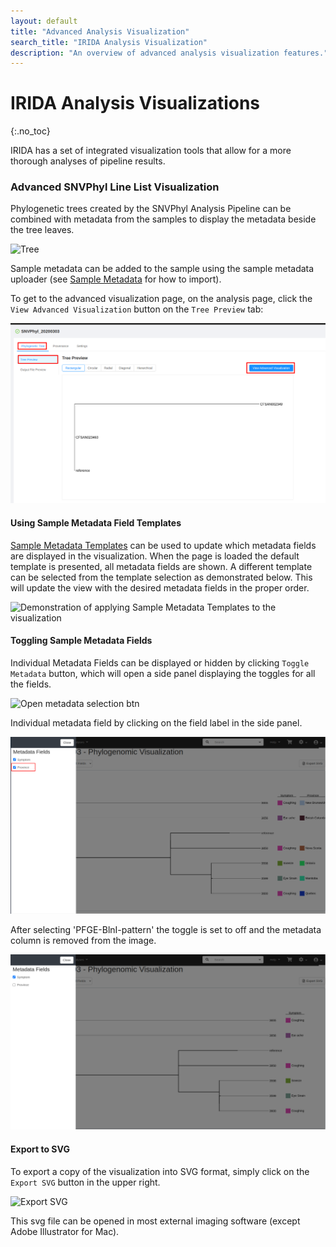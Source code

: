 ```yaml
---
layout: default
title: "Advanced Analysis Visualization"
search_title: "IRIDA Analysis Visualization"
description: "An overview of advanced analysis visualization features."
---
```


IRIDA Analysis Visualizations
=============================
{:.no_toc}

IRIDA has a set of integrated visualization tools that allow for a more thorough analyses of pipeline results.

### Advanced SNVPhyl Line List Visualization

Phylogenetic trees created by the SNVPhyl Analysis Pipeline can be combined with metadata from the samples to display the metadata beside the tree leaves.

![Tree](images/plain_tree.png)

Sample metadata can be added to the sample using the sample metadata uploader (see [Sample Metadata](../sample-metadata) for how to import).

To get to the advanced visualization page, on the analysis page, click the `View Advanced Visualization` button on the `Tree Preview` tab:

![Link to advanced analysis on analysis results page](images/viz_link.png)

#### Using Sample Metadata Field Templates

[Sample Metadata Templates](../sample-metadata-templates/) can be used to update which metadata fields are displayed in the visualization.  When the page is loaded the default template is presented, all metadata fields are shown.  A different template can be selected from the template selection as demonstrated below.  This will update the view with the desired metadata fields in the proper order.

![Demonstration of applying Sample Metadata Templates to the visualization](images/template_selection.png)

#### Toggling Sample Metadata Fields

Individual Metadata Fields can be displayed or hidden by clicking `Toggle Metadata` button, which will open a side panel displaying the toggles for all the fields.  

![Open metadata selection btn](images/toggle_metadata_button.png)

Individual metadata field by clicking on the field label in the side panel.

![Toggle metadata field](images/toggle_metadatafield.png)

After selecting 'PFGE-BlnI-pattern' the toggle is set to off and the metadata column is removed from the image.

![Result of removing 'PFGE-BlnI-pattern'](images/toggle_metadatafield_after.png)

#### Export to SVG

To export a copy of the visualization into SVG format, simply click on the `Export SVG` button in the upper right.

![Export SVG](images/export_svg.png)

This svg file can be opened in most external imaging software (except Adobe Illustrator for Mac).